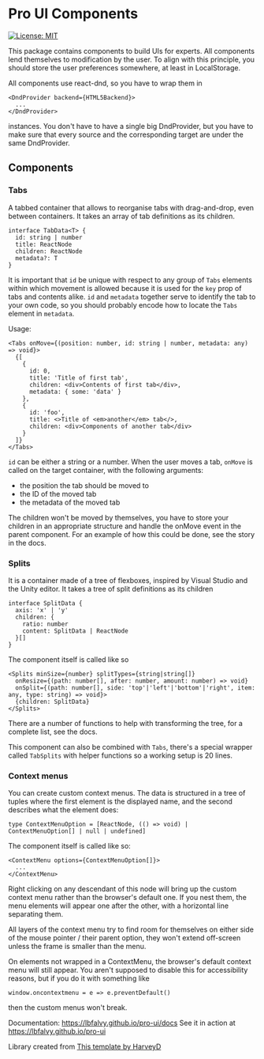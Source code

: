 # Pro UI Components

[![License: MIT](https://img.shields.io/badge/License-MIT-green.svg)](https://opensource.org/licenses/MIT)

This package contains components to build UIs for experts. All components lend
themselves to modification by the user. To align with this principle, you
should store the user preferences somewhere, at least in LocalStorage.

All components use react-dnd, so you have to wrap them in

```JSX
<DndProvider backend={HTML5Backend}>
  ...
</DndProvider>
```

instances. You don't have to have a single big DndProvider, but you have to
make sure that every source and the corresponding target are under the same
DndProvider.

## Components

### Tabs

A tabbed container that allows to reorganise tabs with drag-and-drop, even
between containers. It takes an array of tab definitions as its children.

```TS
interface TabData<T> {
  id: string | number
  title: ReactNode
  children: ReactNode
  metadata?: T
}
```

It is important that `id` be unique with respect to any group of `Tabs`
elements within which movement is allowed because it is used for the `key`
prop of tabs and contents alike. `id` and `metadata` together serve to identify
the tab to your own code, so you should probably encode how to locate the
`Tabs` element in `metadata`.

Usage:

```JSX
<Tabs onMove={(position: number, id: string | number, metadata: any) => void}>
  {[
    {
      id: 0,
      title: 'Title of first tab',
      children: <div>Contents of first tab</div>,
      metadata: { some: 'data' }
    },
    {
      id: 'foo',
      title: <>Title of <em>another</em> tab</>,
      children: <div>Components of another tab</div>
    }
  ]}
</Tabs>
```

`id` can be either a string or a number. When the user moves a tab, `onMove` is
called on the target container, with the following arguments:

- the position the tab should be moved to
- the ID of the moved tab
- the metadata of the moved tab

The children won't be moved by themselves, you have to store your children in
an appropriate structure and handle the onMove event in the parent component.
For an example of how this could be done, see the story in the docs.

### Splits

It is a container made of a tree of flexboxes, inspired by Visual Studio and
the Unity editor. It takes a tree of split definitions as its children

```TS
interface SplitData {
  axis: 'x' | 'y'
  children: {
    ratio: number
    content: SplitData | ReactNode
  }[]
}
```

The component itself is called like so

```TSX
<Splits minSize={number} splitTypes={string|string[]}
  onResize={(path: number[], after: number, amount: number) => void}
  onSplit={(path: number[], side: 'top'|'left'|'bottom'|'right', item: any, type: string) => void}>
  {children: SplitData}
</Splits>
```

There are a number of functions to help with transforming the tree, for a
complete list, see the docs.

This component can also be combined with `Tabs`, there's a special wrapper
called `TabSplits` with helper functions so a working setup is 20 lines.

### Context menus

You can create custom context menus. The data is structured in a tree of tuples
where the first element is the displayed name, and the second describes what
the element does:

```TS
type ContextMenuOption = [ReactNode, (() => void) | ContextMenuOption[] | null | undefined]
```

The component itself is called like so:

```TSX
<ContextMenu options={ContextMenuOption[]}>
  ...
</ContextMenu>
```

Right clicking on any descendant of this node will bring up the custom context
menu rather than the browser's default one. If you nest them, the menu elements
will appear one after the other, with a horizontal line separating them.

All layers of the context menu try to find room for themselves on either side
of the mouse pointer / their parent option, they won't extend off-screen unless
the frame is smaller than the menu.

On elements not wrapped in a ContextMenu, the browser's default context menu
will still appear. You aren't supposed to disable this for accessibility
reasons, but if you do it with something like

```TS
window.oncontextmenu = e => e.preventDefault()
```

then the custom menus won't break.

Documentation: https://lbfalvy.github.io/pro-ui/docs
See it in action at https://lbfalvy.github.io/pro-ui

Library created from [This template by HarveyD](https://github.com/HarveyD/react-component-library)
